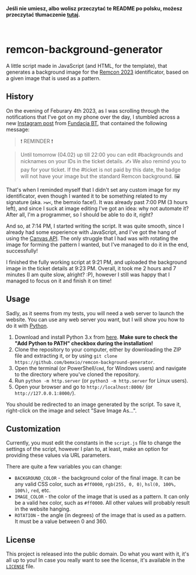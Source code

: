 **Jeśli nie umiesz, albo wolisz przeczytać te README po polsku, możesz przeczytać tłumaczenie [tutaj](https://github.com/bemxio/remcon-background-generator/blob/main/README.pl.md).**

<br/>

# remcon-background-generator
A little script made in JavaScript (and HTML, for the template), that generates a background image for the [Remcon 2023](https://remcon.pl) identificator, based on a given image that is used as a pattern.

## History
On the evening of Feburary 4th 2023, as I was scrolling through the notifications that I've got on my phone over the day, I stumbled across a new [Instagram post](https://www.instagram.com/p/CoNoQFuLJMK/) from [Fundacja BT](https://fundacjabt.eu/), that contained the following message:

> ❗ REMINDER ❗

> Until tomorrow (04.02) up till 22:00 you can edit #backgrounds and nicknames on your IDs in the ticket details. ✍️ We also remind you to pay for your ticket. If the #ticket is not paid by this date, the badge will not have your image but the standard Remcon background. 🖼️

That's when I reminded myself that I didn't set any custom image for my identificator, even though I wanted it to be something related to my signature (aka. `>w<`, the bemxio face!).
It was already past 7:00 PM (3 hours left), and since I suck at image editing I've got an idea: why not automate it? After all, I'm a programmer, so I should be able to do it, right?

And so, at 7:14 PM, I started writing the script. It was quite smooth, since I already had some experience with JavaScript, and I've got the hang of using the [Canvas API](https://developer.mozilla.org/en-US/docs/Web/API/Canvas_API). The only struggle that I had was with rotating the image for forming the pattern I wanted, but I've managed to do it in the end, successfully!

I finished the fully working script at 9:21 PM, and uploaded the background image in the ticket details at 9:23 PM. Overall, it took me 2 hours and 7 minutes (I am quite slow, alright? :P), however I still was happy that I managed to focus on it and finish it on time!

## Usage
Sadly, as it seems from my tests, you will need a web server to launch the website. You can use any web server you want, but I will show you how to do it with [Python](https://www.python.org/).

1. Download and install Python 3.x from [here](https://www.python.org/downloads/). **Make sure to check the "Add Python to PATH" checkbox during the installation!**
2. Clone the repository to your computer, either by downloading the ZIP file and extracting it, or by using `git clone https://github.com/bemxio/remcon-background-generator`.
3. Open the terminal (or PowerShell/`cmd`, for Windows users) and navigate to the directory where you've cloned the repository.
4. Run `python -m http.server` (or `python3 -m http.server` for Linux users).
5. Open your browser and go to `http://localhost:8000/` (or `http://127.0.0.1:8000/`). 

You should be redirected to an image generated by the script. To save it, right-click on the image and select "Save Image As...".

## Customization
Currently, you must edit the constants in the `script.js` file to change the settings of the script, however I plan to, at least, make an option for providing these values via URL parameters.

There are quite a few variables you can change:
- `BACKGROUND_COLOR` - the background color of the final image. It can be any valid CSS color, such as `#ff0000`, `rgb(255, 0, 0)`, `hsl(0, 100%, 100%)`, `red`, etc.
- `IMAGE_COLOR` - the color of the image that is used as a pattern. It can only be a valid hex color, such as `#ff0000`. All other values will probably result in the website hanging.
- `ROTATION` - the angle (in degrees) of the image that is used as a pattern. It must be a value between 0 and 360.

## License
This project is released into the public domain. Do what you want with it, it's all up to you!
In case you really want to see the license, it's available in the [`LICENSE`](https://github.com/bemxio/remcon-background-generator/blob/main/LICENSE) file.
